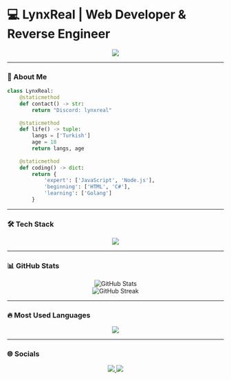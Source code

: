 # 💻 LynxReal | Web Developer & Reverse Engineer

<p align="center">
  <a href="https://discord.com/users/978347894706950215">
    <img src="https://lanyard.cnrad.dev/api/978347894706950215?borderRadius=30px"/>
  </a>
</p>

---

### 🚀 About Me
```python
class LynxReal:
    @staticmethod
    def contact() -> str:
        return "Discord: lynxreal"
    
    @staticmethod
    def life() -> tuple:
        langs = ['Turkish']
        age = 18
        return langs, age
    
    @staticmethod
    def coding() -> dict:
        return {
            'expert': ['JavaScript', 'Node.js'],
            'beginning': ['HTML', 'C#'],
            'learning': ['Golang']
        }
```

---

### 🛠️ Tech Stack
<p align="center">
  <a href="https://skillicons.dev">
<img src="https://skillicons.dev/icons?i=nodejs,discordjs,cs,vscode,js,css,html,mongodb,mysql" />
  </a>
</p>

---

### 📊 GitHub Stats
<p align="center">
  <img src="https://github-readme-stats.vercel.app/api?username=lynxreall&theme=tokyonight&show_icons=true&count_private=true" alt="GitHub Stats" />
  <br>
  <img src="https://github-readme-streak-stats.herokuapp.com/?user=lynxreall&theme=tokyonight" alt="GitHub Streak" />
</p>

---

### 🔥 Most Used Languages
<p align="center">
  <img src="https://github-readme-stats.vercel.app/api/top-langs/?username=lynxreall&layout=compact&theme=tokyonight" />
</p>

---

### 🌐 Socials
<p align="center">
  <a href="https://discord.com/users/978347894706950215">
    <img src="https://img.shields.io/badge/Discord-7289DA?style=for-the-badge&logo=discord&logoColor=white" />
  </a>
  <a href="https://github.com/lynxreall">
    <img src="https://img.shields.io/badge/GitHub-181717?style=for-the-badge&logo=github&logoColor=white" />
  </a>
</p>
